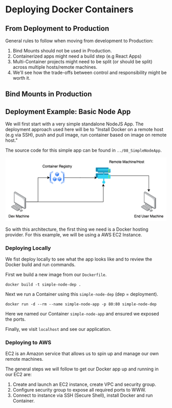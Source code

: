 # Deploying Docker Containers

## From Deployment to Production

General rules to follow when moving from development to Production:

1. Bind Mounts should not be used in Production.
2. Containerized apps might need a build step (e.g React Apps)
3. Multi-Container projects might need to be split (or should be split) across multiple hosts/remote machines.
4. We'll see how the trade-offs between control and responsibility might be worth it.

## Bind Mounts in Production

## Deployment Example: Basic Node App

We will first start with a very simple standalone NodeJS App. The deployment approach used here will be to "Install Docker on a remote host (e.g via SSH), push and pull image, run container based on image on remote host."

The source code for this simple app can be found in `../08_SimpleNodeApp`.

![image info](../Images/SimpleNodeApp.drawio.png)

So with this architecture, the first thing we need is a Docker hosting provider. For this example, we will be using a AWS EC2 Instance.

### Deploying Locally

We fist deploy locally to see what the app looks like and to review the Docker build and run commands.

First we build a new image from our `Dockerfile`.

```terminal
docker build -t simple-node-dep .
```

Next we run a Container using this `simple-node-dep` (dep = deployment).

```terminal
docker run -d --rm --name simple-node-app -p 80:80 simple-node-dep
```

Here we named our Container `simple-node-app` and ensured we exposed the ports.

Finally, we visit `localhost` and see our application.

### Deploying to AWS

EC2 is an Amazon service that allows us to spin up and manage our own remote machines.

The general steps we will follow to get our Docker app up and running in our EC2 are:

1. Create and launch an EC2 instance, create VPC and security group.
2. Configure security group to expose all required ports to WWW.
3. Connect to instance via SSH (Secure Shell), install Docker and run Container.
